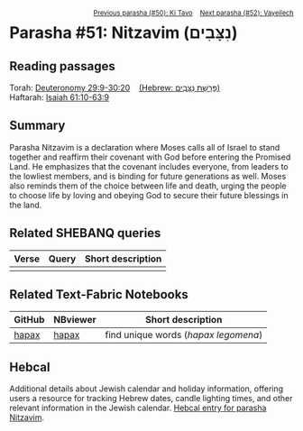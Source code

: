 <span style="float: right;"><sup> <a href="../50%20-%20Ki%20Tavo">Previous parasha (#50): Ki Tavo</a> &nbsp;&nbsp; <a href="../52%20-%20Vayeilech">Next parasha (#52): Vayeilech</a></sup></span>

# Parasha #51: Nitzavim (נִצָּבִים)

## Reading passages

Torah: <a href="https://www.stepbible.org/?q=version=NASB2020|reference=Deut.29:9-30:20&options=HNVUG" target="_blank">Deuteronomy 29:9-30:20</a> &nbsp;&nbsp; <a href="https://tikkun.io/#/p/nitzavim" target="_blank">(Hebrew: פָּרָשַׁת נִצָּבִים)</a><br>
Haftarah: 
<a href="https://www.stepbible.org/?q=version=NASB2020|reference=Is.61:10-63:9&options=HNVUG" target="_blank">Isaiah 61:10-63:9</a>

## Summary

Parasha Nitzavim is a declaration where Moses calls all of Israel to stand together and reaffirm their covenant with God before entering the Promised Land. He emphasizes that the covenant includes everyone, from leaders to the lowliest members, and is binding for future generations as well. Moses also reminds them of the choice between life and death, urging the people to choose life by loving and obeying God to secure their future blessings in the land.

## Related SHEBANQ queries

Verse | Query | Short description
--- | --- | --- 
||

## Related Text-Fabric Notebooks

GitHub | NBviewer | Short description
---|---|---
[hapax](hapax.ipynb) | <a href="https://nbviewer.org/github/tonyjurg/Parashot/blob/main/WeeklyParasha/51%20-%20Nitzavim/hapax.ipynb" target="_blank">hapax</a> | find unique words (*hapax legomena*)

## Hebcal

Additional details about Jewish calendar and holiday information, offering users a resource for tracking Hebrew dates, candle lighting times, and other relevant information in the Jewish calendar. <a href="https://www.hebcal.com/sedrot/nitzavim" target="_blank">Hebcal entry for parasha Nitzavim</a>.
